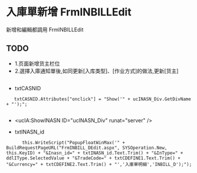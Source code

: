 # 入庫單新增 FrmINBILLEdit
新增和編輯都調用 FrmINBILLEdit

## TODO
  * 1.页面新增货主栏位
  * 2.選擇入庫通知單後,如同更新[入库类型]、[作业方式]的做法,更新[货主]

##
* txtCASNID
    
```
   txtCASNID.Attributes["onclick"] = "Show('" + ucINASN_Div.GetDivName + "');";
    
```
  *    <ucIA:ShowINASN ID="ucINASN_Div" runat="server" />

* txtINASN_id
```
      this.WriteScript("PopupFloatWinMax('" + BuildRequestPageURL("FrmINBILL_DEdit.aspx", SYSOperation.New, this.KeyID) + "&Inasn_id=" + txtINASN_id.Text.Trim() + "&InType=" + ddlIType.SelectedValue + "&TradeCode=" + txtCDEFINE1.Text.Trim() + "&Currency=" + txtCDEFINE2.Text.Trim() + "','入庫單明細','INBILL_D');");
   ```  
